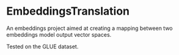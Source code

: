 # EmbeddingsTranslation

An embeddings project aimed at creating a mapping between two embeddings model output vector spaces.

Tested on the GLUE dataset. 
